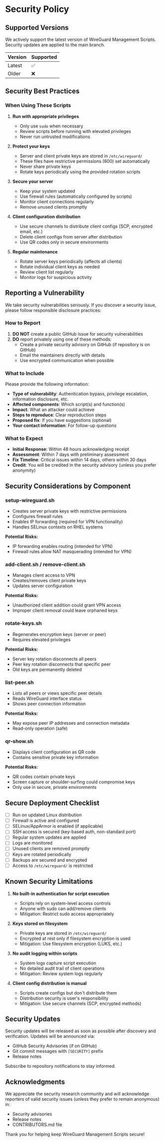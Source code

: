 # Security Policy

## Supported Versions

We actively support the latest version of WireGuard Management Scripts. Security updates are applied to the main branch.

| Version | Supported          |
| ------- | ------------------ |
| Latest  | :white_check_mark: |
| Older   | :x:                |

## Security Best Practices

### When Using These Scripts

1. **Run with appropriate privileges**
   - Only use `sudo` when necessary
   - Review scripts before running with elevated privileges
   - Never run untrusted modifications

2. **Protect your keys**
   - Server and client private keys are stored in `/etc/wireguard/`
   - These files have restrictive permissions (600) set automatically
   - Never share private keys
   - Rotate keys periodically using the provided rotation scripts

3. **Secure your server**
   - Keep your system updated
   - Use firewall rules (automatically configured by scripts)
   - Monitor client connections regularly
   - Remove unused clients promptly

4. **Client configuration distribution**
   - Use secure channels to distribute client configs (SCP, encrypted email, etc.)
   - Delete client configs from server after distribution
   - Use QR codes only in secure environments

5. **Regular maintenance**
   - Rotate server keys periodically (affects all clients)
   - Rotate individual client keys as needed
   - Review client list regularly
   - Monitor logs for suspicious activity

## Reporting a Vulnerability

We take security vulnerabilities seriously. If you discover a security issue, please follow responsible disclosure practices:

### How to Report

1. **DO NOT** create a public GitHub issue for security vulnerabilities
2. **DO** report privately using one of these methods:
   - Create a private security advisory on GitHub (if repository is on GitHub)
   - Email the maintainers directly with details
   - Use encrypted communication when possible

### What to Include

Please provide the following information:

- **Type of vulnerability**: Authentication bypass, privilege escalation, information disclosure, etc.
- **Affected components**: Which script(s) and function(s)
- **Impact**: What an attacker could achieve
- **Steps to reproduce**: Clear reproduction steps
- **Proposed fix**: If you have suggestions (optional)
- **Your contact information**: For follow-up questions

### What to Expect

- **Initial Response**: Within 48 hours acknowledging receipt
- **Assessment**: Within 7 days with preliminary assessment
- **Fix Timeline**: Critical issues within 14 days, others within 30 days
- **Credit**: You will be credited in the security advisory (unless you prefer anonymity)

## Security Considerations by Component

### setup-wireguard.sh
- Creates server private keys with restrictive permissions
- Configures firewall rules
- Enables IP forwarding (required for VPN functionality)
- Handles SELinux contexts on RHEL systems

**Potential Risks:**
- IP forwarding enables routing (intended for VPN)
- Firewall rules allow NAT masquerading (intended for VPN)

### add-client.sh / remove-client.sh
- Manages client access to VPN
- Creates/removes client private keys
- Updates server configuration

**Potential Risks:**
- Unauthorized client addition could grant VPN access
- Improper client removal could leave orphaned keys

### rotate-keys.sh
- Regenerates encryption keys (server or peer)
- Requires elevated privileges

**Potential Risks:**
- Server key rotation disconnects all peers
- Peer key rotation disconnects that specific peer
- Old keys are permanently deleted

### list-peer.sh
- Lists all peers or views specific peer details
- Reads WireGuard interface status
- Shows peer connection information

**Potential Risks:**
- May expose peer IP addresses and connection metadata
- Read-only operation (safe)

### qr-show.sh
- Displays client configuration as QR code
- Contains sensitive private key information

**Potential Risks:**
- QR codes contain private keys
- Screen capture or shoulder-surfing could compromise keys
- Only use in secure, private environments

## Secure Deployment Checklist

- [ ] Run on updated Linux distribution
- [ ] Firewall is active and configured
- [ ] SELinux/AppArmor is enabled (if applicable)
- [ ] SSH access is secured (key-based auth, non-standard port)
- [ ] Regular system updates are applied
- [ ] Logs are monitored
- [ ] Unused clients are removed promptly
- [ ] Keys are rotated periodically
- [ ] Backups are secured and encrypted
- [ ] Access to `/etc/wireguard/` is restricted

## Known Security Limitations

1. **No built-in authentication for script execution**
   - Scripts rely on system-level access controls
   - Anyone with sudo can add/remove clients
   - Mitigation: Restrict sudo access appropriately

2. **Keys stored on filesystem**
   - Private keys are stored in `/etc/wireguard/`
   - Encrypted at rest only if filesystem encryption is used
   - Mitigation: Use filesystem encryption (LUKS, etc.)

3. **No audit logging within scripts**
   - System logs capture script execution
   - No detailed audit trail of client operations
   - Mitigation: Review system logs regularly

4. **Client config distribution is manual**
   - Scripts create configs but don't distribute them
   - Distribution security is user's responsibility
   - Mitigation: Use secure channels (SCP, encrypted methods)

## Security Updates

Security updates will be released as soon as possible after discovery and verification. Updates will be announced via:

- GitHub Security Advisories (if on GitHub)
- Git commit messages with `[SECURITY]` prefix
- Release notes

Subscribe to repository notifications to stay informed.

## Acknowledgments

We appreciate the security research community and will acknowledge reporters of valid security issues (unless they prefer to remain anonymous) in:

- Security advisories
- Release notes
- CONTRIBUTORS.md file

Thank you for helping keep WireGuard Management Scripts secure!
